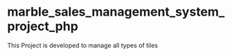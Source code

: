 # marble_sales_management_system_project_php
This Project is developed to manage all types of tiles 
